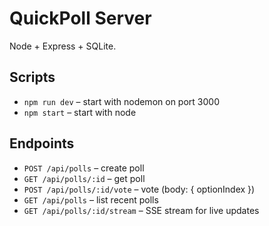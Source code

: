 # QuickPoll Server
Node + Express + SQLite.

## Scripts
- `npm run dev` – start with nodemon on port 3000
- `npm start` – start with node

## Endpoints
- `POST /api/polls` – create poll
- `GET /api/polls/:id` – get poll
- `POST /api/polls/:id/vote` – vote (body: { optionIndex })
- `GET /api/polls` – list recent polls
- `GET /api/polls/:id/stream` – SSE stream for live updates
